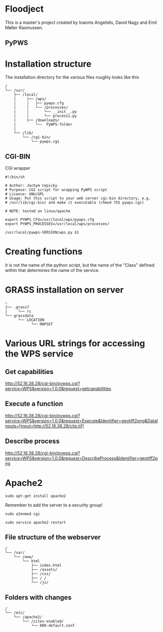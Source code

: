 # Floodject

This is a master's project created by Ioannis Angelidis, David Nagy and Emil Møller Rasmussen.  

## PyPWS

# Installation structure
The installation directory for the various files roughly looks like this

```
/
└── /usr/
    ├── /local/
    |     ├── /wps/
    |     |   ├── pywps.cfg
    |     |   └── /processes/
    |     |       └── __init__.py
    |     |       └── process1.py
    |     ├── /downloads/
    |         └──  PyWPS-folder
    |
    └── /lib/
        └── /cgi-bin/
            └── pywps.cgi
```

## CGI-BIN

CGI wrapper

```
#!/bin/sh

# Author: Jachym Cepicky
# Purpose: CGI script for wrapping PyWPS script
# Licence: GNU/GPL
# Usage: Put this script to your web server cgi-bin directory, e.g.
# /usr/lib/cgi-bin/ and make it executable (chmod 755 pywps.cgi)

# NOTE: tested on linux/apache

export PYWPS_CFG=/usr/local/wps/pywps.cfg
export PYWPS_PROCESSES=/usr/local/wps/processes/

/usr/local/pywps-VERSION/wps.py $1
```

# Creating functions
It is not the name of the python script, but the name of the "Class" defined within that determines the name of the service.

# GRASS installation on server

```
~
├── .grass7
|     └── rc
└── grassdata
      └── LOCATION
            └── MAPSET

```

# Various URL strings for accessing the WPS service
## Get capabilities
http://52.16.38.28/cgi-bin/pywps.cgi?service=WPS&version=1.0.0&request=getcapabilities

## Execute a function
http://52.16.38.28/cgi-bin/pywps.cgi?service=WPS&version=1.0.0&request=Execute&Identifier=geotiff2png&DataInputs=[input=http://52.16.38.28/clip.tif]

## Describe process
http://52.16.38.28/cgi-bin/pywps.cgi?service=WPS&version=1.0.0&request=DescribeProcess&Identifier=geotiff2png


# Apache2

```
sudo apt-get install apache2
```

Remember to add the server to a security group!

```
sudo a2enmod cgi
```

```
sudo service apache2 restart
```

## File structure of the webserver

```
/
└── /var/
    └── /www/
        └── html
            ├── index.html
            ├── /assets/
            ├── /css/
            ├── / /
            └── /js/
```

## Folders with changes

```
/
└── /etc/
    └── /apache2/
        └── /sites-enabled/
            └── 000-default.conf
```
